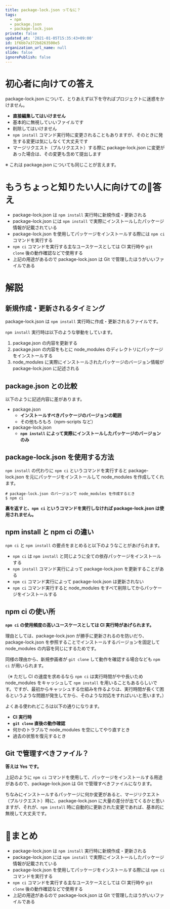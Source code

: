 ```yaml
---
title: package-lock.json ってなに？
tags:
  - npm
  - package.json
  - package-lock.json
private: false
updated_at: '2021-01-05T15:35:43+09:00'
id: 1f6bb7a372b8263500e5
organization_url_name: null
slide: false
ignorePublish: false
---
```

# 初心者に向けての答え

package-lock.json について、とりあえず以下を守ればプロジェクトに迷惑をかけません。

- **直接編集してはいけません**
- 基本的に無視していいファイルです
- 削除してはいけません
- `npm install` コマンド実行時に変更されることもありますが、そのときに発生する変更は気にしなくて大丈夫です
- マージリクエスト（プルリクエスト）する際に package-lock.json に変更があった場合は、その変更も含めて提出します

※ これは package.json についても同じことが言えます。

# もうちょっと知りたい人に向けての答え

- package-lock.json は `npm install` 実行時に新規作成・更新される
- package-lock.json には `npm install` で実際にインストールしたパッケージ情報が記載されている
- package-lock.json を使用してパッケージをインストールする際には `npm ci` コマンドを実行する
- `npm ci` コマンドを実行する主なユースケースとしては CI 実行時や `git clone` 後の動作確認などで使用する
- 上記の用途があるので package-lock.json は Git で管理したほうがいいファイルである

# 解説

## 新規作成・更新されるタイミング

package-lock.json は `npm install` 実行時に作成・更新されるファイルです。

`npm install` 実行時は以下のような挙動をしています。

1. package.json の内容を更新する
2. package.json の内容をもとに node_modules のディレクトリにパッケージをインストールする
3. node_modules に実際にインストールされたパッケージのバージョン情報が package-lock.json に記述される

## package.json との比較

以下のように記述内容に差があります。

- package.json
  - **インストールすべきパッケージのバージョンの範囲**
  - その他もろもろ（npm-scripts など）
- package-lock.json
  - **`npm install` によって実際にインストールしたパッケージのバージョンのみ**


## package-lock.json を使用する方法

`npm install` の代わりに `npm ci` というコマンドを実行すると package-lock.json を元にパッケージをインストールして node_modules を作成してくれます。

```shell
# package-lock.json のバージョンで node_modules を作成するとき
$ npm ci
```

**裏を返すと、`npm ci` というコマンドを実行しなければ package-lock.json は使用されません。**

## npm install と npm ci の違い

`npm ci` と `npm install` の要点をまとめると以下のようなことがあげられます。

- `npm ci` は `npm install` と同じように全ての依存パッケージをインストールする
- `npm install` コマンド実行によって package-lock.json を更新することがある
- `npm ci` コマンド実行によって package-lock.json は更新されない
- `npm ci` コマンド実行すると node_modules をすべて削除してからパッケージをインストールする

## npm ci の使い所

**`npm ci` の使用頻度の高いユースケースとしては CI 実行時があげられます。**

理由としては、package-lock.json が勝手に更新されるのを防いだり、package-lock.json を参照することでインストールするバージョンを固定して node_modules の内容を同じにするためです。

同様の理由から、新規参画者が `git clone` して動作を確認する場合なども `npm ci` が用いられます。

（※ ただし CI の速度を求めるなら `npm ci` は実行時間がやや長いため node_modules をキャッシュして `npm install` を用いることもあるらしいです。ですが、最初からキャッシュする仕組みを作るよりは、実行時間が長くて困るというような問題が発生してから、そのような対応をすればいいと思います。）


よくある使われどころは以下の通りになります。

- **CI 実行時**
- **`git clone` 直後の動作確認**
- 何かのトラブルで node_modules を空にしてやり直すとき
- 過去の状態を復元するとき

## Git で管理すべきファイル？

**答えは Yes です。**

上記のように `npm ci` コマンドを使用して、パッケージをインストールする用途があるので、package-lock.json は Git で管理すべきファイルになります。

ちなみにインストールするパッケージに何か変更があると、マージリクエスト（プルリクエスト）時に、package-lock.json に大量の差分が出てくるかと思いますが、それが、`npm install` 時に自動的に更新された変更であれば、基本的に無視して大丈夫です。

# まとめ

- package-lock.json は `npm install` 実行時に新規作成・更新される
- package-lock.json には `npm install` で実際にインストールしたパッケージ情報が記載されている
- package-lock.json を使用してパッケージをインストールする際には `npm ci` コマンドを実行する
- `npm ci` コマンドを実行する主なユースケースとしては CI 実行時や `git clone` 後の動作確認などで使用する
- 上記の用途があるので package-lock.json は Git で管理したほうがいいファイルである


